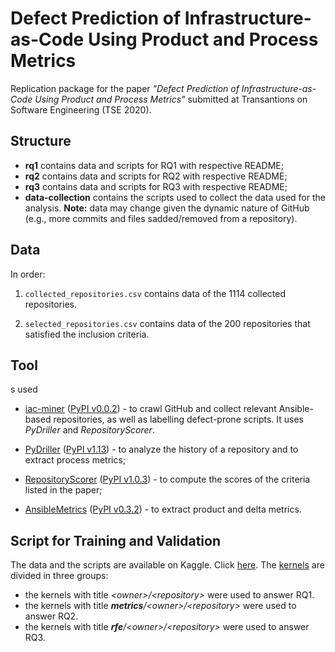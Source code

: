 # Defect Prediction of Infrastructure-as-Code Using Product and Process Metrics
Replication package for the paper *"Defect Prediction of Infrastructure-as-Code Using Product and Process Metrics"* submitted at Transantions on Software Engineering (TSE 2020).

## Structure
* **rq1** contains data and scripts for RQ1 with respective README;
* **rq2** contains data and scripts for RQ2 with respective README;
* **rq3** contains data and scripts for RQ3 with respective README;
* **data-collection** contains the scripts used to collect the data used for the analysis. **Note:** data may change given the dynamic nature of GitHub (e.g., more commits and files sadded/removed from a repository). 


## Data

In order:

1. `collected_repositories.csv` contains data of the 1114 collected repositories.

2. `selected_repositories.csv` contains data of the 200 repositories that satisfied the inclusion criteria. 



## Tool
s used

* [iac-miner](https://github.com/stefanodallapalma/iac-miner) ([PyPI v0.0.2](https://pypi.org/project/iacminer/)) - to crawl GitHub and collect relevant Ansible-based repositories, as well as labelling defect-prone scripts. It uses *PyDriller* and *RepositoryScorer*.
  
* [PyDriller](https://github.com/ishepard/pydriller) ([PyPI v1.13](https://pypi.org/project/PyDriller/)) - to analyze the history of a repository and to extract process metrics;
  
* [RepositoryScorer](https://github.com/stefanodallapalma/repository-scorer) ([PyPI v1.0.3](https://pypi.org/project/repository-scorer/)) - to compute the scores of the criteria listed in the paper; 


* [AnsibleMetrics](https://github.com/radon-h2020/radon-ansible-metrics) ([PyPI v0.3.2](https://pypi.org/project/ansiblemetrics/)) - to extract product and delta metrics.


## Script for Training and Validation
The data and the scripts are available on Kaggle. Click [here](https://www.kaggle.com/stefadp/ansibledefectsprediction).
The [kernels](https://www.kaggle.com/stefadp/ansibledefectsprediction/kernels?sortBy=hotness&group=everyone&pageSize=20&datasetId=591542) are divided in three groups:

* the kernels with title *\<owner>/\<repository>* were used to answer RQ1.
* the kernels with title ***metrics**/\<owner>/\<repository>* were used to answer RQ2.
* the kernels with title ***rfe**/\<owner>/\<repository>* were used to answer RQ3.
